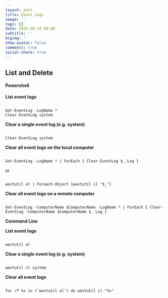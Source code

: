 ```yaml
---
layout: post
title: Event Logs
image: ''
tags: []
date: 2016-06-14 00:00
subtitle: ''
bigimg: ''
show-avatar: false
comments: true
social-share: true
---
```

## List and Delete

#### **Powershell**

**List event logs**
<pre><code class="language-powershell">
Get-EventLog -LogName *
Clear-EventLog system
</code></pre>

**Clear a single event log (e.g. system)**
<pre><code class="language-powershell">
Clear-EventLog system
</code></pre>

**Clear all event logs on the local computer**
<pre><code class="language-powershell">
Get-EventLog -LogName * | ForEach { Clear-EventLog $_.Log }
</code></pre>
or
<pre><code class="language-cmd">
wevtutil el | Foreach-Object {wevtutil cl "$_"}
</code></pre>

**Clear all event logs on a remote computer**
<pre class="line-numbers"><code class="language-powershell">
Get-EventLog -ComputerName $ComputerName -LogName * | ForEach { Clear-EventLog -ComputerName $ComputerName $_.Log }
</code></pre>

**Command Line**

**List event logs**
<pre class="command-line"><code data-prompt="C:\">
wevtutil el
</code></pre>

**Clear a single event log (e.g. system)**
<pre><code class="language-cmd">
wevtutil cl system
</code></pre>

**Clear all event logs**
<pre><code class="language-cmd">
for /f %x in ('wevtutil el') do wevtutil cl "%x"
</code></pre>